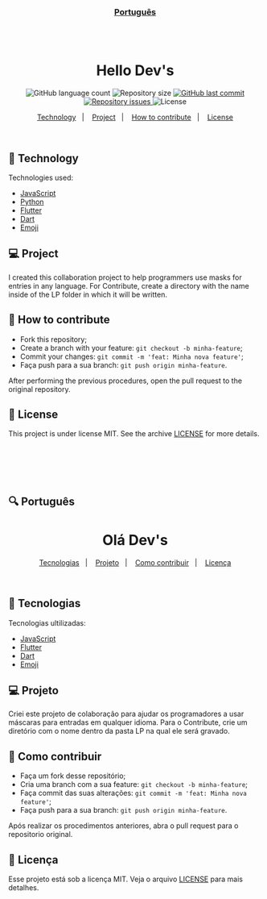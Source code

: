 <h3 align="center">
    <a href="#mag-português">Português</a>
    
</h3>
<br>
<br>



<h1 align="center">
Hello Dev's
</h1>

<p align="center">
  <img alt="GitHub language count" src="https://img.shields.io/github/languages/count/igoRmon/MasksUtils">
  <img alt="Repository size" src="https://img.shields.io/github/repo-size/igoRmon/MasksUtils">
  <a href="https://github.com/igoRmon/MasksUtils/commits/master">
    <img alt="GitHub last commit" src="https://img.shields.io/github/last-commit/igoRmon/MasksUtils">
  </a>
  <a href="https://github.com/igoRmon/MasksUtils">
    <img alt="Repository issues" src="https://img.shields.io/github/issues/igoRmon/MasksUtils">
  </a>

  <img alt="License" src="https://img.shields.io/badge/license-MIT-brightgreen">
</p>

<p align="center">
  <a href="#bookmark_tabs-tecnology">Technology</a>&nbsp;&nbsp;&nbsp;|&nbsp;&nbsp;&nbsp;
  <a href="#-project">Project</a>&nbsp;&nbsp;&nbsp;|&nbsp;&nbsp;&nbsp;
  <a href="#-how-to-contribute">How to contribute</a>&nbsp;&nbsp;&nbsp;|&nbsp;&nbsp;&nbsp;
  <a href="#memo-license">License</a>
</p>

<br>


## :bookmark_tabs: Technology

Technologies used:

- [JavaScript](https://devdocs.io/javascript/)
- [Python](https://www.python.org/)
- [Flutter](https://flutter.dev/)
- [Dart](https://pub.dev/)
- [Emoji](https://gist.github.com/rxaviers/7360908)

## 💻 Project

I created this collaboration project to help programmers use masks for entries in any language.
For Contribute, create a directory with the name inside of the LP folder in which it will be written.


## 🤔 How to contribute

- Fork this repository;
- Create a branch with your feature: `git checkout -b minha-feature`;
- Commit your changes: `git commit -m 'feat: Minha nova feature'`;
- Faça push para a sua branch: `git push origin minha-feature`.

After performing the previous procedures, open the pull request to the original repository.

## :memo: License

This project is under license MIT. See the archive [LICENSE](LICENSE.md) for more details.

<br>
<br>
<br>
<br>

## :mag: Português
<h1 align="center">
Olá Dev's
</h1>

<p align="center">
  <a href="#bookmark_tabs-tecnologias">Tecnologias</a>&nbsp;&nbsp;&nbsp;|&nbsp;&nbsp;&nbsp;
  <a href="#-projeto">Projeto</a>&nbsp;&nbsp;&nbsp;|&nbsp;&nbsp;&nbsp;
  <a href="#-como-contribuir">Como contribuir</a>&nbsp;&nbsp;&nbsp;|&nbsp;&nbsp;&nbsp;
  <a href="#memo-licença">Licença</a>
</p>

<br>


## :bookmark_tabs: Tecnologias

Tecnologias ultilizadas:

- [JavaScript](https://devdocs.io/javascript/)
- [Flutter](https://flutter.dev/)
- [Dart](https://pub.dev/)
- [Emoji](https://gist.github.com/rxaviers/7360908)

## 💻 Projeto

Criei este projeto de colaboração para ajudar os programadores a usar máscaras para entradas em qualquer idioma.
Para o Contribute, crie um diretório com o nome dentro da pasta LP na qual ele será gravado.


## 🤔 Como contribuir

- Faça um fork desse repositório;
- Cria uma branch com a sua feature: `git checkout -b minha-feature`;
- Faça commit das suas alterações: `git commit -m 'feat: Minha nova feature'`;
- Faça push para a sua branch: `git push origin minha-feature`.

Após realizar os procedimentos anteriores, abra o pull request para o repositorio original.

## :memo: Licença

Esse projeto está sob a licença MIT. Veja o arquivo [LICENSE](LICENSE.md) para mais detalhes.

